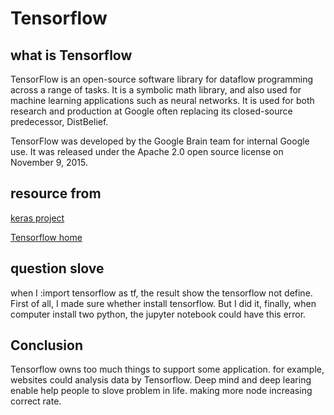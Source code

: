 # Tensorflow

## what is Tensorflow

TensorFlow is an open-source software library for dataflow programming across a range of tasks. It is a symbolic math library, and also used for machine learning applications such as neural networks. It is used for both research and production at Google often replacing its closed-source predecessor, DistBelief.

TensorFlow was developed by the Google Brain team for internal Google use. It was released under the Apache 2.0 open source license on November 9, 2015.

## resource from

[keras project](https://github.com/emerging-technologies/keras-iris/blob/master/iris_nn.py)

[Tensorflow home](https://www.tensorflow.org/get_started/get_started)

## question slove
when I :import tensorflow as tf, the result show the tensorflow not define. First of all, I made sure whether install tensorflow. But I did it, finally, when computer install two python, the jupyter notebook could have this error.

## Conclusion

Tensorflow owns too much things to support some application. for example, websites could analysis data by Tensorflow. Deep mind and deep learing enable help people to slove problem in life. making more node increasing correct rate. 